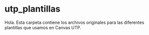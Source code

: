 # utp_plantillas
Hola. Esta carpeta contiene los archivos originales para las diferentes plantillas que usamos en Canvas UTP.

